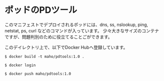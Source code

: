 # ポッドのPDツール

このマニフェストでデプロイされるポッドには、dns, ss, nslookup, ping, netstat, ps, curl などのコマンドが入っています。
少々大きなサイズのコンテナですが、問題判別のために役立てることごができます。


このデイレクトリ上で、以下でDocker Hubへ登録しています。

~~~
$ docker build -t maho/pdtools:1.0 .

$ docker login

$ docker push maho/pdtools:1.0
~~~

